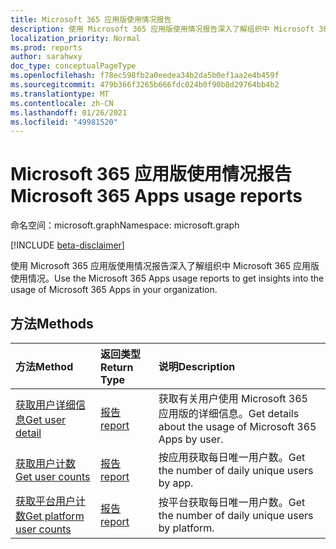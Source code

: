 ```yaml
---
title: Microsoft 365 应用版使用情况报告
description: 使用 Microsoft 365 应用版使用情况报告深入了解组织中 Microsoft 365 应用版使用情况。
localization_priority: Normal
ms.prod: reports
author: sarahwxy
doc_type: conceptualPageType
ms.openlocfilehash: f78ec598fb2a0eedea34b2da5b0ef1aa2e4b459f
ms.sourcegitcommit: 479b366f3265b666fdc024b0f90b8d29764bb4b2
ms.translationtype: MT
ms.contentlocale: zh-CN
ms.lasthandoff: 01/26/2021
ms.locfileid: "49981520"
---
```

# <a name="microsoft-365-apps-usage-reports"></a><span data-ttu-id="02c5a-103">Microsoft 365 应用版使用情况报告</span><span class="sxs-lookup"><span data-stu-id="02c5a-103">Microsoft 365 Apps usage reports</span></span>

<span data-ttu-id="02c5a-104">命名空间：microsoft.graph</span><span class="sxs-lookup"><span data-stu-id="02c5a-104">Namespace: microsoft.graph</span></span>

[!INCLUDE [beta-disclaimer](../../includes/beta-disclaimer.md)]

<span data-ttu-id="02c5a-105">使用 Microsoft 365 应用版使用情况报告深入了解组织中 Microsoft 365 应用版使用情况。</span><span class="sxs-lookup"><span data-stu-id="02c5a-105">Use the Microsoft 365 Apps usage reports to get insights into the usage of Microsoft 365 Apps in your organization.</span></span>

## <a name="methods"></a><span data-ttu-id="02c5a-106">方法</span><span class="sxs-lookup"><span data-stu-id="02c5a-106">Methods</span></span>

| <span data-ttu-id="02c5a-107">方法</span><span class="sxs-lookup"><span data-stu-id="02c5a-107">Method</span></span>                                                                        | <span data-ttu-id="02c5a-108">返回类型</span><span class="sxs-lookup"><span data-stu-id="02c5a-108">Return Type</span></span>                                    | <span data-ttu-id="02c5a-109">说明</span><span class="sxs-lookup"><span data-stu-id="02c5a-109">Description</span></span>                                                |
| :---------------------------------------------------------------------------- | :--------------------------------------------- | :--------------------------------------------------------- |
| [<span data-ttu-id="02c5a-110">获取用户详细信息</span><span class="sxs-lookup"><span data-stu-id="02c5a-110">Get user detail</span></span>](../api/reportroot-getm365appuserdetail.md)                  | [<span data-ttu-id="02c5a-111">报告</span><span class="sxs-lookup"><span data-stu-id="02c5a-111">report</span></span>](../resources/intune-shared-report.md) | <span data-ttu-id="02c5a-112">获取有关用户使用 Microsoft 365 应用版的详细信息。</span><span class="sxs-lookup"><span data-stu-id="02c5a-112">Get details about the usage of Microsoft 365 Apps by user.</span></span> |
| [<span data-ttu-id="02c5a-113">获取用户计数</span><span class="sxs-lookup"><span data-stu-id="02c5a-113">Get user counts</span></span>](../api/reportroot-getm365appusercounts.md)                  | [<span data-ttu-id="02c5a-114">报告</span><span class="sxs-lookup"><span data-stu-id="02c5a-114">report</span></span>](../resources/intune-shared-report.md) | <span data-ttu-id="02c5a-115">按应用获取每日唯一用户数。</span><span class="sxs-lookup"><span data-stu-id="02c5a-115">Get the number of daily unique users by app.</span></span>               |
| [<span data-ttu-id="02c5a-116">获取平台用户计数</span><span class="sxs-lookup"><span data-stu-id="02c5a-116">Get platform user counts</span></span>](../api/reportroot-getm365appplatformusercounts.md) | [<span data-ttu-id="02c5a-117">报告</span><span class="sxs-lookup"><span data-stu-id="02c5a-117">report</span></span>](../resources/intune-shared-report.md) | <span data-ttu-id="02c5a-118">按平台获取每日唯一用户数。</span><span class="sxs-lookup"><span data-stu-id="02c5a-118">Get the number of daily unique users by platform.</span></span>          |


